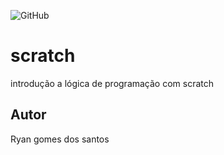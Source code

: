 ![GitHub](https://img.shields.io/github/license/ryangsantos/scratch?style=fla-square)
# scratch
introdução a lógica de programação com scratch
## Autor
Ryan gomes dos santos

